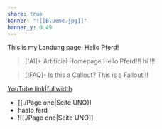 ```yaml
---
share: true
banner: "![[Blueme.jpg]]"
banner_y: 0.49
---
```


This is my Landung page. Hello Pferd!
> [!AI]+ Artificial Homepage
> Hello Pferd!!!
> hi !!!


> [!FAQ]- Is this a Callout?
> This is a Fallout!!!


[YouTube link|fullwidth](https://www.youtube.com/watch?v=aqafn8kFDyY)
- [[./Page one|Seite UNO]]
- haalo ferd
- ![[./Page one|Seite UNO]]
